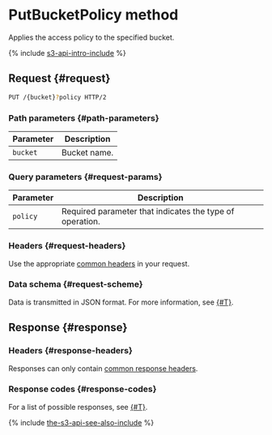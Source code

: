# PutBucketPolicy method

Applies the access policy to the specified bucket.

{% include [s3-api-intro-include](../../../../_includes/storage/s3-api-intro-include.md) %}

## Request {#request}

```bash
PUT /{bucket}?policy HTTP/2
```

### Path parameters {#path-parameters}

Parameter | Description
----- | -----
`bucket` | Bucket name.

### Query parameters {#request-params}

Parameter | Description
----- | -----
`policy` | Required parameter that indicates the type of operation.

### Headers {#request-headers}

Use the appropriate [common headers](../common-request-headers.md) in your request.

### Data schema {#request-scheme}

Data is transmitted in JSON format. For more information, see [{#T}](scheme.md).

## Response {#response}

### Headers {#response-headers}

Responses can only contain [common response headers](../common-response-headers.md).

### Response codes {#response-codes}

For a list of possible responses, see [{#T}](../response-codes.md).

{% include [the-s3-api-see-also-include](../../../../_includes/storage/the-s3-api-see-also-include.md) %}